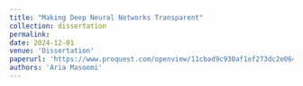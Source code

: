 ```yaml
---
title: "Making Deep Neural Networks Transparent"
collection: dissertation
permalink: 
date: 2024-12-01
venue: 'Dissertation'
paperurl: 'https://www.proquest.com/openview/11cbad9c930af1ef273dc2e064995337/1?pq-origsite=gscholar&cbl=18750&diss=y'
authors: 'Aria Masoomi'
---
```

